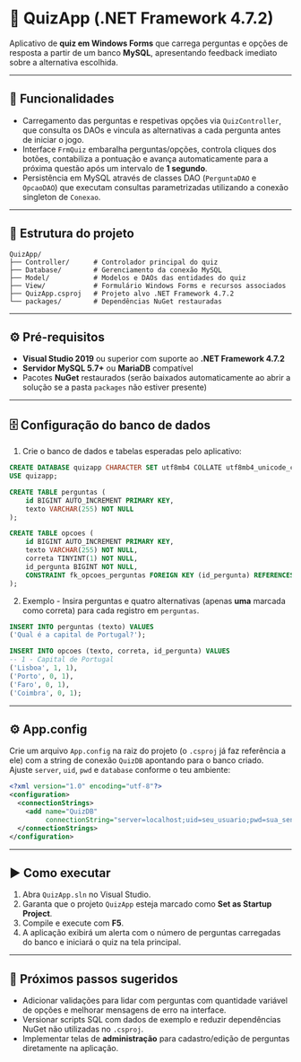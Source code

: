 # 🧠 QuizApp (.NET Framework 4.7.2)

Aplicativo de **quiz em Windows Forms** que carrega perguntas e opções de resposta a partir de um banco **MySQL**, apresentando feedback imediato sobre a alternativa escolhida.

---

## 🚀 Funcionalidades

- Carregamento das perguntas e respetivas opções via `QuizController`, que consulta os DAOs e vincula as alternativas a cada pergunta antes de iniciar o jogo.  
- Interface `FrmQuiz` embaralha perguntas/opções, controla cliques dos botões, contabiliza a pontuação e avança automaticamente para a próxima questão após um intervalo de **1 segundo**.  
- Persistência em MySQL através de classes DAO (`PerguntaDAO` e `OpcaoDAO`) que executam consultas parametrizadas utilizando a conexão singleton de `Conexao`.

---

## 🧩 Estrutura do projeto

```
QuizApp/
├── Controller/      # Controlador principal do quiz
├── Database/        # Gerenciamento da conexão MySQL
├── Model/           # Modelos e DAOs das entidades do quiz
├── View/            # Formulário Windows Forms e recursos associados
├── QuizApp.csproj   # Projeto alvo .NET Framework 4.7.2
└── packages/        # Dependências NuGet restauradas
```

---

## ⚙️ Pré-requisitos

- **Visual Studio 2019** ou superior com suporte ao **.NET Framework 4.7.2**  
- **Servidor MySQL 5.7+** ou **MariaDB** compatível  
- Pacotes **NuGet** restaurados (serão baixados automaticamente ao abrir a solução se a pasta `packages` não estiver presente)

---

## 🗄️ Configuração do banco de dados

1. Crie o banco de dados e tabelas esperadas pelo aplicativo:

```sql
CREATE DATABASE quizapp CHARACTER SET utf8mb4 COLLATE utf8mb4_unicode_ci;
USE quizapp;

CREATE TABLE perguntas (
    id BIGINT AUTO_INCREMENT PRIMARY KEY,
    texto VARCHAR(255) NOT NULL
);

CREATE TABLE opcoes (
    id BIGINT AUTO_INCREMENT PRIMARY KEY,
    texto VARCHAR(255) NOT NULL,
    correta TINYINT(1) NOT NULL,
    id_pergunta BIGINT NOT NULL,
    CONSTRAINT fk_opcoes_perguntas FOREIGN KEY (id_pergunta) REFERENCES perguntas(id)
);
```

2. Exemplo - Insira perguntas e quatro alternativas (apenas **uma** marcada como correta) para cada registro em `perguntas`.
```sql
INSERT INTO perguntas (texto) VALUES
('Qual é a capital de Portugal?');

INSERT INTO opcoes (texto, correta, id_pergunta) VALUES
-- 1 - Capital de Portugal
('Lisboa', 1, 1),
('Porto', 0, 1),
('Faro', 0, 1),
('Coimbra', 0, 1);

```
---

## ⚙️ App.config

Crie um arquivo `App.config` na raiz do projeto (o `.csproj` já faz referência a ele) com a string de conexão `QuizDB` apontando para o banco criado.  
Ajuste `server`, `uid`, `pwd` e `database` conforme o teu ambiente:

```xml
<?xml version="1.0" encoding="utf-8"?>
<configuration>
  <connectionStrings>
    <add name="QuizDB"
         connectionString="server=localhost;uid=seu_usuario;pwd=sua_senha;database=quizapp;SslMode=None;Charset=utf8mb4" />
  </connectionStrings>
</configuration>
```

---

## ▶️ Como executar

1. Abra `QuizApp.sln` no Visual Studio.  
2. Garanta que o projeto `QuizApp` esteja marcado como **Set as Startup Project**.  
3. Compile e execute com **F5**.  
4. A aplicação exibirá um alerta com o número de perguntas carregadas do banco e iniciará o quiz na tela principal.

---

## 🧭 Próximos passos sugeridos

- Adicionar validações para lidar com perguntas com quantidade variável de opções e melhorar mensagens de erro na interface.  
- Versionar scripts SQL com dados de exemplo e reduzir dependências NuGet não utilizadas no `.csproj`.  
- Implementar telas de **administração** para cadastro/edição de perguntas diretamente na aplicação.
